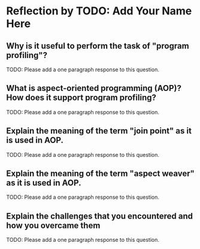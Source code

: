 # Reflection by TODO: Add Your Name Here

## Why is it useful to perform the task of "program profiling"?

TODO: Please add a one paragraph response to this question.

## What is aspect-oriented programming (AOP)? How does it support program profiling?

TODO: Please add a one paragraph response to this question.

## Explain the meaning of the term "join point" as it is used in AOP.

TODO: Please add a one paragraph response to this question.

## Explain the meaning of the term "aspect weaver" as it is used in AOP.

TODO: Please add a one paragraph response to this question.

## Explain the challenges that you encountered and how you overcame them

TODO: Please add a one paragraph response to this question.
